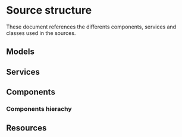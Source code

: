 # Source structure

These document references the differents components, services and classes used in the sources.

## Models

## Services

## Components

### Components hierachy

## Resources